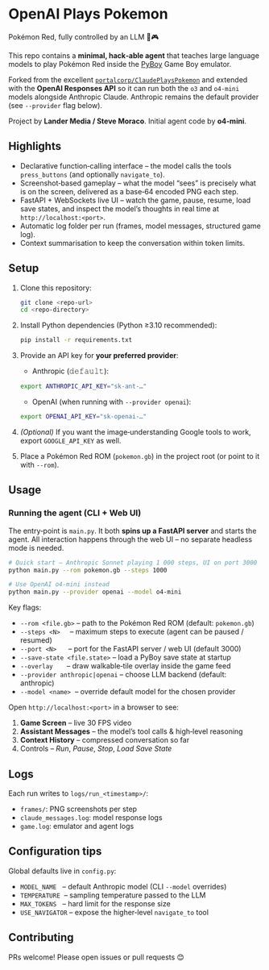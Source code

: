 # OpenAI Plays Pokemon

Pokémon Red, fully controlled by an LLM 🤖🎮

This repo contains a **minimal, hack‑able agent** that teaches large language
models to play Pokémon Red inside the
[PyBoy](https://github.com/Baekalfen/PyBoy) Game Boy emulator.

Forked from the excellent
[`portalcorp/ClaudePlaysPokemon`](https://github.com/portalcorp/ClaudePlaysPokemon)
and extended with the **OpenAI Responses API** so it can run both the `o3`
and `o4‑mini` models alongside Anthropic Claude.  Anthropic remains the default
provider (see `--provider` flag below).

Project by **Lander Media / Steve Moraco**. Initial agent code by **o4‑mini**.

## Highlights

- Declarative function‑calling interface – the model calls the tools
  `press_buttons` (and optionally `navigate_to`).
- Screenshot‑based gameplay – what the model “sees” is precisely what is on the
  screen, delivered as a base‑64 encoded PNG each step.
- FastAPI + WebSockets live UI – watch the game, pause, resume, load save
  states, and inspect the model’s thoughts in real time at
  `http://localhost:<port>`.
- Automatic log folder per run (frames, model messages, structured game log).
- Context summarisation to keep the conversation within token limits.

## Setup

1. Clone this repository:

   ```bash
   git clone <repo-url>
   cd <repo-directory>
   ```

2. Install Python dependencies (Python ≥3.10 recommended):

   ```bash
   pip install -r requirements.txt
   ```

3. Provide an API key for **your preferred provider**:

   - Anthropic (𝚍𝚎𝚏𝚊𝚞𝚕𝚝):

   ```bash
   export ANTHROPIC_API_KEY="sk-ant-…"
   ```

   - OpenAI (when running with `--provider openai`):

   ```bash
   export OPENAI_API_KEY="sk-openai-…"
   ```

4. *(Optional)* If you want the image‑understanding Google tools to work,
   export `GOOGLE_API_KEY` as well.

5. Place a Pokémon Red ROM (`pokemon.gb`) in the project root (or point to it
   with `--rom`).

## Usage

### Running the agent (CLI + Web UI)

The entry‑point is `main.py`. It both **spins up a FastAPI server** and starts
the agent. All interaction happens through the web UI – no separate headless
mode is needed.

```bash
# Quick start – Anthropic Sonnet playing 1 000 steps, UI on port 3000
python main.py --rom pokemon.gb --steps 1000

# Use OpenAI o4‑mini instead
python main.py --provider openai --model o4-mini
```

Key flags:

- `--rom <file.gb>` – path to the Pokémon Red ROM (default: `pokemon.gb`)
- `--steps <N>`     – maximum steps to execute (agent can be paused / resumed)
- `--port <N>`      – port for the FastAPI server / web UI (default 3000)
- `--save-state <file.state>` – load a PyBoy save state at startup
- `--overlay`       – draw walkable‑tile overlay inside the game feed
- `--provider anthropic|openai` – choose LLM backend (default: anthropic)
- `--model <name>`  – override default model for the chosen provider

Open `http://localhost:<port>` in a browser to see:

1. **Game Screen** – live 30 FPS video
2. **Assistant Messages** – the model’s tool calls & high‑level reasoning
3. **Context History** – compressed conversation so far
4. Controls – *Run*, *Pause*, *Stop*, *Load Save State*

## Logs

Each run writes to `logs/run_<timestamp>/`:

- `frames/`: PNG screenshots per step
- `claude_messages.log`: model response logs
- `game.log`: emulator and agent logs

## Configuration tips

Global defaults live in `config.py`:

- `MODEL_NAME`   – default Anthropic model (CLI `--model` overrides)
- `TEMPERATURE`  – sampling temperature passed to the LLM
- `MAX_TOKENS`   – hard limit for the response size
- `USE_NAVIGATOR` – expose the higher‑level `navigate_to` tool

## Contributing

PRs welcome! Please open issues or pull requests 😊